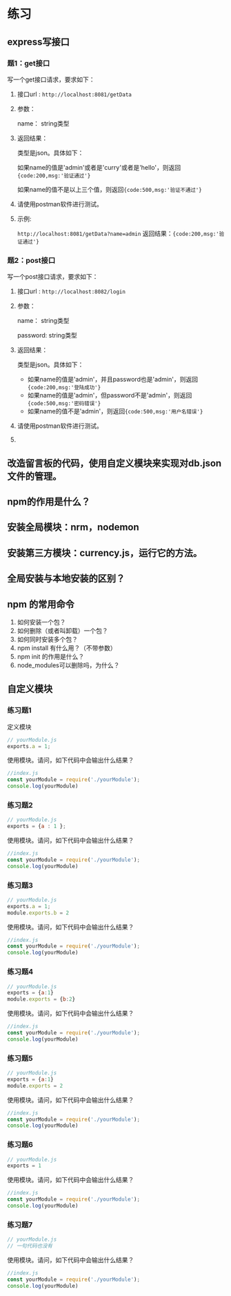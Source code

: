 # 练习 



## express写接口

### 题1：get接口

写一个get接口请求，要求如下：

1. 接口url : `http://localhost:8081/getData`

2. 参数：

   name： string类型

3. 返回结果：

   类型是json。具体如下：

   如果name的值是'admin'或者是'curry'或者是'hello'，则返回`{code:200,msg:'验证通过'}`

   如果name的值不是以上三个值，则返回`{code:500,msg:'验证不通过'}`

4. 请使用postman软件进行测试。

5. 示例:

   `http://localhost:8081/getData?name=admin` 返回结果：`{code:200,msg:'验证通过'}`



### 题2：post接口

写一个post接口请求，要求如下：

1. 接口url : `http://localhost:8082/login`

2. 参数：

   name： string类型

   password: string类型

3. 返回结果：

   类型是json。具体如下：

   - 如果name的值是'admin'，并且password也是'admin'，则返回`{code:200,msg:'登陆成功'}`
   - 如果name的值是'admin'，但password不是'admin'，则返回`{code:500,msg:'密码错误'}`
   - 如果name的值不是'admin'，则返回`{code:500,msg:'用户名错误'}`

4. 请使用postman软件进行测试。

5. 

## 改造留言板的代码，使用自定义模块来实现对db.json文件的管理。

## npm的作用是什么？

## 安装全局模块：nrm，nodemon

## 安装第三方模块：currency.js，运行它的方法。

## 全局安装与本地安装的区别？



## npm 的常用命令

1. 如何安装一个包？
2. 如何删除（或者叫卸载）一个包？
3. 如何同时安装多个包？
4. npm install 有什么用？（不带参数）
5. npm init 的作用是什么？
6. node_modules可以删除吗，为什么？







## 自定义模块

### 练习题1

定义模块

```javascript
// yourModule.js	
exports.a = 1;
```

使用模块。请问，如下代码中会输出什么结果？

```javascript
//index.js
const yourModule = require('./yourModule');
console.log(yourModule)
```



### 练习题2

```javascript
// yourModule.js	
exports = {a : 1 };
```

使用模块。请问，如下代码中会输出什么结果？

```javascript
//index.js
const yourModule = require('./yourModule');
console.log(yourModule)
```



### 练习题3

```javascript
// yourModule.js	
exports.a = 1;
module.exports.b = 2
```

使用模块。请问，如下代码中会输出什么结果？

```javascript
//index.js
const yourModule = require('./yourModule');
console.log(yourModule)
```



### 练习题4

```javascript
// yourModule.js	
exports = {a:1}
module.exports = {b:2}
```

使用模块。请问，如下代码中会输出什么结果？

```javascript
//index.js
const yourModule = require('./yourModule');
console.log(yourModule)
```





### 练习题5

```javascript
// yourModule.js	
exports = {a:1}
module.exports = 2
```

使用模块。请问，如下代码中会输出什么结果？

```javascript
//index.js
const yourModule = require('./yourModule');
console.log(yourModule)
```





### 练习题6

```javascript
// yourModule.js	
exports = 1
```

使用模块。请问，如下代码中会输出什么结果？

```javascript
//index.js
const yourModule = require('./yourModule');
console.log(yourModule)
```





### 练习题7

```javascript
// yourModule.js	
// 一句代码也没有
```

使用模块。请问，如下代码中会输出什么结果？

```javascript
//index.js
const yourModule = require('./yourModule');
console.log(yourModule)
```



